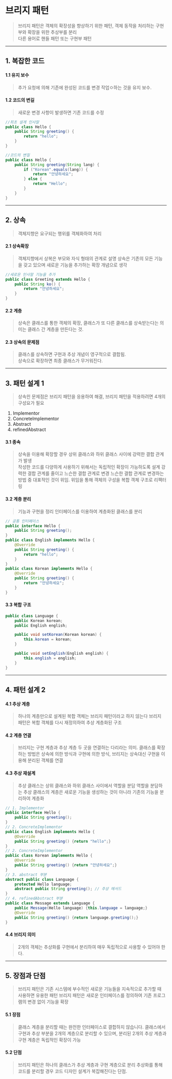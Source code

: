 # 브리지 패턴
> 브리지 패턴은 객체의 확장성을 향상하기 위한 패턴, 객체 동작을 처리하는 구현부와 확장을 위한 추상부를 분리   
> 다른 용어로 핸들 패턴 또는 구현부 패턴
---

## 1. 복잡한 코드
#### 1.1 유지 보수
> 추가 요청에 의해 기존에 완성된 코드를 변경 작업ㅇ하는 것을 유지 보수.

#### 1.2 코드의 변길
> 새로운 변경 사항이 발생하면 기존 코드를 수정
```java
//최초 설계 인사말
public class Hello {
    public String greeting() {
        return "hello";
    }
}
```
```java
//코드의 변질
public class Hello {
    public String greeting(String lang) {
        if ("Korean".equals(lang)) {
            return "안녕하세요";
        } else {
            return "Hello";
        }
    }
}
```
---

## 2. 상속
> 객체지향은 요구되는 행위를 객체화하여 처리

#### 2.1 상속확장
> 객체지향에서 상복은 부모와 자식 형태의 관계로 설명 상속은 기존의 모든 기능을 갖고 있으며 새로운 기능을 추가하는 확장 개념으로 생각
```java
//새로운 인사말 기능을 추가
public class Greeting extends Hello {
    public String ko() {
        return "안녕하세요";
    }
}
```

#### 2.2 계층
> 상속은 클래스를 통한 객체의 확장, 클래스가 또 다른 클래스를 상속받는다는 의미는 클래스 간 계층을 만든다는 것.

#### 2.3 상속의 문제점
> 클래스를 상속하면 구현과 추상 개념이 영구적으로 결합됨.  
> 상속으로 확장하면 최종 클래스가 무거워진다.

---

## 3. 패턴 설계 1
> 상속읜 문제점은 브리지 패턴을 응용하여 해결, 브리지 패턴을 적용하려면 4개의 구성요가 필요
1. Implementor
2. ConcreteImplementor
3. Abstract
4. refinedAbstract

#### 3.1 종속
> 상속을 이용해 확장할 경우 상위 클래스와 하위 클래스 사이에 강력한 결합 관계가 발생  
> 작성한 코드를 다양하게 사용하기 위해서는 독립적인 확장이 가능하도록 설계
> 강력한 결합 관계를 줄이고 느슨한 결합 관계로 변경
> 느슨한 결합 관계로 변경하는 방법 중 대표적인 것이 위임. 위임을 통해 객체의 구성을 복합 객체 구조로 리팩터링

#### 3.2 계층 분리
> 기능과 구현을 정리 인터페이스를 이용하여 계층화된 클래스를 분리  
```java
// 공통 인터페이스
public interface Hello {
    public String greeting();
}
public class English implements Hello {
    @Override
    public String greeting() {
        return "hello";
    }
}
public class Korean implements Hello {
    @Override
    public String greeting() {
        return "안녕하세요";
    }
}
```

#### 3.3 복합 구조
```java
public class Language {
    public Korean korean;
    public English english;

    public void setKorean(Korean korean) {
        this.korean = korean;
    }

    public void setEnglish(English english) {
        this.english = english;
    }
}
```

---

## 4. 패턴 설계 2
#### 4.1 추상 계층
> 하나의 계층만으로 설계된 복합 객체는 브리지 패턴이라고 하지 않는다
> 브리지 패턴은 복합 객체를 다시 재정의하여 추상 계층화된 구조

#### 4.2 계층 연결
> 브리지는 구현 계층과 추상 계층 두 곳을 연결하는 다리라는 의미.
> 클래스를 확장하는 방법은 상속에 의한 방식과 구현에 의한 방식, 브리지는 상속대신 구현을 이용해 분리된 객체를 연결

#### 4.3 추상 재설계
> 추상 클래스는 상위 클래스와 하위 클래스 사이에서 역할을 분담
> 역할을 분담하는 추상 클래스의 계층은 새로운 기능을 생성하는 것이 아니라 기존의 기능을 분리하여 계층화
```java
// 1. Implementor
public interface Hello {
    public String greeting();
}
// 2. ConcreteImplementor
public class English implements Hello {
    @Override
    public String greeting() {return "hello";}
}
// 2. ConcreteImplementor
public class Korean implements Hello {
    @Override
    public String greeting() {return "안녕하세요";}
}
// 3. abstract 부분
abstract public class Language {
    protected Hello language;
    abstract public String greeting(); // 추상 메서드
}
// 4. refinedAbstract 부분
public class Message extends Language {
    public Message(Hello language) {this.language = language;}
    @Override
    public String greeting() {return language.greeting();}
}
```

#### 4.4 브리지 의미
> 2개의 객체는 추상화를 구현에서 분리하여 매우 독립적으로 사용할 수 있어야 한다.

---

## 5. 장점과 단점
> 브리지 패턴은 기존 시스템에 부수적인 새로운 기능들을 지속적으로 추가할 때 사용하면 유용한 패턴
> 브리지 패턴은 새로운 인터페이스를 정의하여 기존 프로그램의 변경 없이 기능을 확장

#### 5.1 장점
> 클래스 계층을 분리할 때는 완전한 인터페이스로 결합하지 않습니다.
> 클래스에서 구현과 추상 부분을 2개의 계층으로 분리할 수 있으며, 분리된 2개의 추상 계층과 구현 계층은 독립적인 확장이 가능

#### 5.2 단점
> 브리지 패턴은 하나의 클래스가 추상 계층과 구현 계층으로 분리
> 추상화를 통해 코드를 분리할 경우 코드 디자인 설계가 복잡해진다는 단점.
